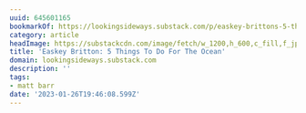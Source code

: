 ```yaml
---
uuid: 645601165
bookmarkOf: https://lookingsideways.substack.com/p/easkey-brittons-5-things-to-do-for-the-ocean
category: article
headImage: https://substackcdn.com/image/fetch/w_1200,h_600,c_fill,f_jpg,q_auto:good,fl_progressive:steep,g_auto/https%3A%2F%2Fbucketeer-e05bbc84-baa3-437e-9518-adb32be77984.s3.amazonaws.com%2Fpublic%2Fimages%2F576f45c6-58e8-4387-8cec-b50c018812fe_638x634.jpeg
title: 'Easkey Britton: 5 Things To Do For The Ocean'
domain: lookingsideways.substack.com
description: ''
tags:
- matt barr
date: '2023-01-26T19:46:08.599Z'
---
```



